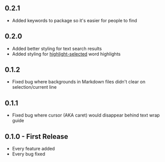 ## 0.2.1
* Added keywords to package so it's easier for people to find

## 0.2.0
* Added better styling for text search results
* Added styling for [highlight-selected](https://atom.io/packages/highlight-selected) word highlights

## 0.1.2
* Fixed bug where backgrounds in Markdown files didn't clear on selection/current line

## 0.1.1
* Fixed bug where cursor (AKA caret) would disappear behind text wrap guide

## 0.1.0 - First Release
* Every feature added
* Every bug fixed
